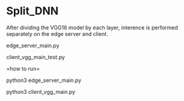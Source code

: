 # Split_DNN

After dividing the VGG16 model by each layer, interence is performed separately on the edge server and client.

edge_server_main.py

client_vgg_main_test.py 



=how to run=

python3 edge_server_main.py

python3 client_vgg_main.py
